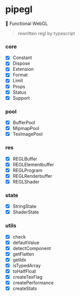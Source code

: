# pipegl
👑 Functional WebGL

> rewritten regl by typescript

### core ###
- [x] Constant
- [x] Dispose
- [x] Extension
- [x] Format
- [x] Limit
- [x] Props
- [x] Status
- [x] Support

### pool ###
- [x] BufferPool
- [x] MipmapPool
- [x] TexImagePool

### res ###
- [x] REGLBuffer
- [x] REGLElementbuffer
- [x] REGLProgram
- [x] REGLRenderbuffer
- [x] REGLShader

### state ###
- [x] StringState
- [x] ShaderState

### utils ###
- [x] check
- [x] defaultValue
- [x] detectComponent
- [x] getFlatten
- [x] getIdx
- [x] isTypedArray
- [x] toHalfFloat
- [x] createTexFlag
- [x] createPerformance
- [x] createStats